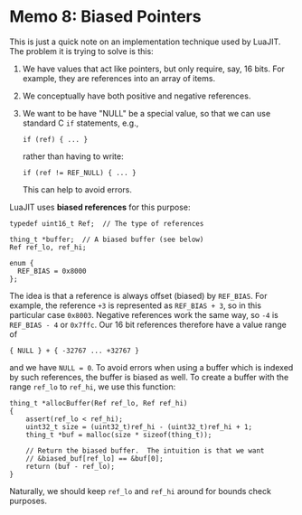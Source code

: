 Memo 8: Biased Pointers
=======================

This is just a quick note on an implementation technique used by
LuaJIT.  The problem it is trying to solve is this:

 1. We have values that act like pointers, but only require, say, 16
    bits.  For example, they are references into an array of items.

 2. We conceptually have both positive and negative references.

 3. We want to be have "NULL" be a special value, so that we can use
    standard C `if` statements, e.g.,

        if (ref) { ... }

    rather than having to write:

        if (ref != REF_NULL) { ... }

    This can help to avoid errors.

LuaJIT uses **biased references** for this purpose:

    typedef uint16_t Ref;  // The type of references

    thing_t *buffer;  // A biased buffer (see below)
    Ref ref_lo, ref_hi;

    enum {
      REF_BIAS = 0x8000
    };

The idea is that a reference is always offset (biased) by `REF_BIAS`.
For example, the reference `+3` is represented as `REF_BIAS + 3`, so
in this particular case `0x8003`.  Negative references work the same
way, so `-4` is `REF_BIAS - 4` or `0x7ffc`.  Our 16 bit references
therefore have a value range of

    { NULL } + { -32767 ... +32767 }

and we have `NULL = 0`.  To avoid errors when using a buffer which is
indexed by such references, the buffer is biased as well.  To create a
buffer with the range `ref_lo` to `ref_hi`, we use this function:

    thing_t *allocBuffer(Ref ref_lo, Ref ref_hi)
    {
        assert(ref_lo < ref_hi);
        uint32_t size = (uint32_t)ref_hi - (uint32_t)ref_hi + 1;
        thing_t *buf = malloc(size * sizeof(thing_t));

        // Return the biased buffer.  The intuition is that we want
        // &biased_buf[ref_lo] == &buf[0];
        return (buf - ref_lo);
    }

Naturally, we should keep `ref_lo` and `ref_hi` around for bounds
check purposes.
